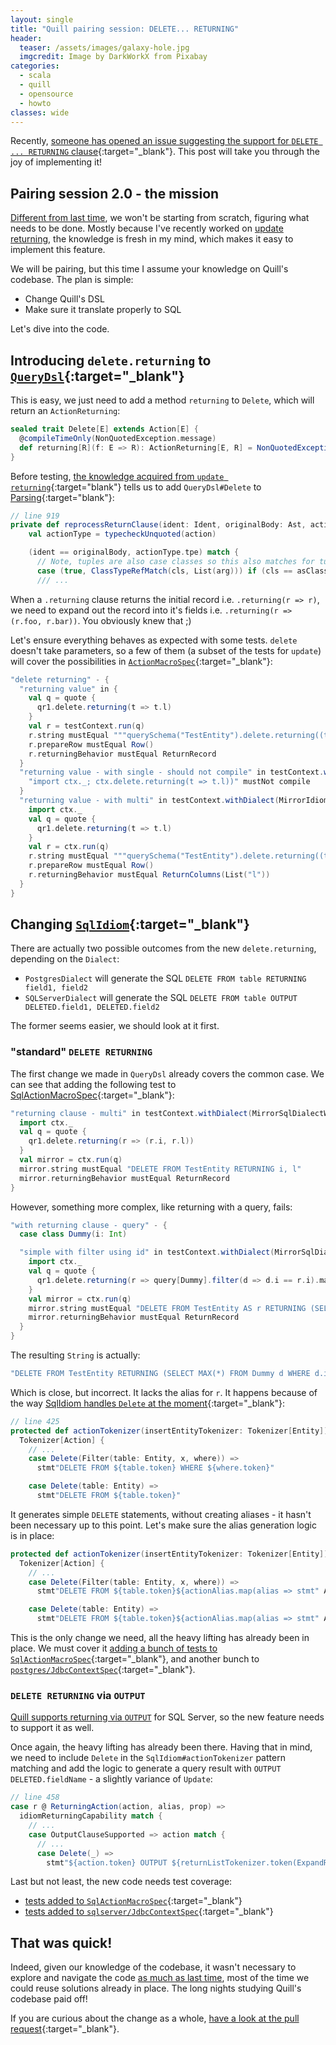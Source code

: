 ```yaml
---
layout: single
title: "Quill pairing session: DELETE... RETURNING"
header:
  teaser: /assets/images/galaxy-hole.jpg
  imgcredit: Image by DarkWorkX from Pixabay
categories:
  - scala
  - quill
  - opensource
  - howto
classes: wide
---
```


Recently, [someone has opened an issue suggesting the support for `DELETE ... RETURNING` clause](https://github.com/getquill/quill/issues/1863){:target="_blank"}. This post will take you through the joy of implementing it!

## Pairing session 2.0 - the mission

[Different from last time](/2019/11/18/contributing-to-quill-a-pairing-session/), we won't be starting from scratch, figuring what needs to be done. Mostly because I've recently worked on [update returning](/2020/03/25/quill-update-returning/), the knowledge is fresh in my mind, which makes it easy to implement this feature.

We will be pairing, but this time I assume your knowledge on Quill's codebase. The plan is simple:

- Change Quill's DSL
- Make sure it translate properly to SQL

Let's dive into the code.

## Introducing `delete.returning` to [`QueryDsl`](https://github.com/getquill/quill/blob/master/quill-core/src/main/scala/io/getquill/dsl/QueryDsl.scala){:target="_blank"}

This is easy, we just need to add a method `returning` to `Delete`, which will return an `ActionReturning`:

```scala
sealed trait Delete[E] extends Action[E] {
  @compileTimeOnly(NonQuotedException.message)
  def returning[R](f: E => R): ActionReturning[E, R] = NonQuotedException()
}
```

Before testing, [the knowledge acquired from `update returning`](https://github.com/getquill/quill/pull/1720/files#diff-d1be86fd3dd0aaa20dd13a7e82c40f66){:target="blank"} tells us to add `QueryDsl#Delete` to [Parsing](https://github.com/getquill/quill/blob/master/quill-core/src/main/scala/io/getquill/quotation/Parsing.scala#L919){:target="blank"}:

```scala
// line 919
private def reprocessReturnClause(ident: Ident, originalBody: Ast, action: Tree) = {
    val actionType = typecheckUnquoted(action)

    (ident == originalBody, actionType.tpe) match {
      // Note, tuples are also case classes so this also matches for tuples
      case (true, ClassTypeRefMatch(cls, List(arg))) if (cls == asClass[QueryDsl#Insert[_]] || cls == asClass[QueryDsl#Update[_]] || cls == asClass[QueryDsl#Delete[_]]) && isTypeCaseClass(arg) =>
      /// ...
```

When a `.returning` clause returns the initial record i.e. `.returning(r => r)`, we need to expand out the record into it's fields i.e. `.returning(r => (r.foo, r.bar))`. You obviously knew that ;)

Let's ensure everything behaves as expected with some tests. `delete` doesn't take parameters, so a few of them (a subset of the tests for `update`) will cover the possibilities in [`ActionMacroSpec`](https://github.com/getquill/quill/blob/master/quill-core/src/test/scala/io/getquill/context/ActionMacroSpec.scala){:target="_blank"}:

```scala
"delete returning" - {
  "returning value" in {
    val q = quote {
      qr1.delete.returning(t => t.l)
    }
    val r = testContext.run(q)
    r.string mustEqual """querySchema("TestEntity").delete.returning((t) => t.l)"""
    r.prepareRow mustEqual Row()
    r.returningBehavior mustEqual ReturnRecord
  }
  "returning value - with single - should not compile" in testContext.withDialect(MirrorIdiomReturningSingle) { ctx =>
    "import ctx._; ctx.delete.returning(t => t.l))" mustNot compile
  }
  "returning value - with multi" in testContext.withDialect(MirrorIdiomReturningMulti) { ctx =>
    import ctx._
    val q = quote {
      qr1.delete.returning(t => t.l)
    }
    val r = ctx.run(q)
    r.string mustEqual """querySchema("TestEntity").delete.returning((t) => t.l)"""
    r.prepareRow mustEqual Row()
    r.returningBehavior mustEqual ReturnColumns(List("l"))
  }
}
```

## Changing [`SqlIdiom`](https://github.com/getquill/quill/blob/master/quill-sql-portable/src/main/scala/io/getquill/sql/idiom/SqlIdiom.scala){:target="_blank"}

There are actually two possible outcomes from the new `delete.returning`, depending on the `Dialect`:

- `PostgresDialect` will generate the SQL `DELETE FROM table RETURNING field1, field2`
- `SQLServerDialect` will generate the SQL `DELETE FROM table OUTPUT DELETED.field1, DELETED.field2`

The former seems easier, we should look at it first.

### "standard" `DELETE RETURNING`

The first change we made in `QueryDsl` already covers the common case. We can see that adding the following test to [SqlActionMacroSpec](https://github.com/getquill/quill/blob/master/quill-sql/src/test/scala/io/getquill/context/sql/SqlActionMacroSpec.scala){:target="_blank"}:

```scala
"returning clause - multi" in testContext.withDialect(MirrorSqlDialectWithReturnClause) { ctx =>
  import ctx._
  val q = quote {
    qr1.delete.returning(r => (r.i, r.l))
  }
  val mirror = ctx.run(q)
  mirror.string mustEqual "DELETE FROM TestEntity RETURNING i, l"
  mirror.returningBehavior mustEqual ReturnRecord
}
```

However, something more complex, like returning with a query, fails:

```scala
"with returning clause - query" - {
  case class Dummy(i: Int)

  "simple with filter using id" in testContext.withDialect(MirrorSqlDialectWithReturnClause) { ctx =>
    import ctx._
    val q = quote {
      qr1.delete.returning(r => query[Dummy].filter(d => d.i == r.i).max)
    }
    val mirror = ctx.run(q)
    mirror.string mustEqual "DELETE FROM TestEntity AS r RETURNING (SELECT MAX(*) FROM Dummy d WHERE d.i = r.i)"
    mirror.returningBehavior mustEqual ReturnRecord
  }
}
```

The resulting `String` is actually:

```scala
"DELETE FROM TestEntity RETURNING (SELECT MAX(*) FROM Dummy d WHERE d.i = r.i)"
```

Which is close, but incorrect. It lacks the alias for `r`. It happens because of the way [SqlIdiom handles `Delete` at the moment](https://github.com/getquill/quill/blob/master/quill-sql-portable/src/main/scala/io/getquill/sql/idiom/SqlIdiom.scala#L425){:target="_blank"}:

```scala
// line 425
protected def actionTokenizer(insertEntityTokenizer: Tokenizer[Entity])(implicit astTokenizer: Tokenizer[Ast], strategy: NamingStrategy): Tokenizer[Action] =
  Tokenizer[Action] {
    // ...
    case Delete(Filter(table: Entity, x, where)) =>
      stmt"DELETE FROM ${table.token} WHERE ${where.token}"

    case Delete(table: Entity) =>
      stmt"DELETE FROM ${table.token}"
```

It generates simple `DELETE` statements, without creating aliases - it hasn't been necessary up to this point. Let's make sure the alias generation logic is in place:

```scala
protected def actionTokenizer(insertEntityTokenizer: Tokenizer[Entity])(implicit astTokenizer: Tokenizer[Ast], strategy: NamingStrategy): Tokenizer[Action] =
  Tokenizer[Action] {
    // ...
    case Delete(Filter(table: Entity, x, where)) =>
      stmt"DELETE FROM ${table.token}${actionAlias.map(alias => stmt" AS ${alias.token}").getOrElse(stmt"")} WHERE ${where.token}"

    case Delete(table: Entity) =>
      stmt"DELETE FROM ${table.token}${actionAlias.map(alias => stmt" AS ${alias.token}").getOrElse(stmt"")}"
```

This is the only change we need, all the heavy lifting has already been in place. We must cover it [adding a bunch of tests to `SqlActionMacroSpec`](https://github.com/getquill/quill/blob/ffc58e40a87cf98fca9b1e40108ec5b6ccf56075/quill-sql/src/test/scala/io/getquill/context/sql/SqlActionMacroSpec.scala#L914){:target="_blank"}, and another bunch to [`postgres/JdbcContextSpec`](https://github.com/getquill/quill/blob/ffc58e40a87cf98fca9b1e40108ec5b6ccf56075/quill-jdbc/src/test/scala/io/getquill/context/jdbc/postgres/JdbcContextSpec.scala#L235){:target="_blank"}.

### `DELETE RETURNING` via `OUTPUT`

[Quill supports returning via `OUTPUT`](/2019/12/05/quill-sql-server-returning-via-output/) for SQL Server, so the new feature needs to support it as well.

Once again, the heavy lifting has already been there. Having that in mind, we need to include `Delete` in the `SqlIdiom#actionTokenizer` pattern matching and add the logic to generate a query result with `OUTPUT DELETED.fieldName` - a slightly variance of `Update`:

```scala
// line 458
case r @ ReturningAction(action, alias, prop) =>
  idiomReturningCapability match {
    // ...
    case OutputClauseSupported => action match {
      // ...
      case Delete(_) =>
        stmt"${action.token} OUTPUT ${returnListTokenizer.token(ExpandReturning(r, Some("DELETED"))(this, strategy).map(_._1))}"
```

Last but not least, the new code needs test coverage:

- [tests added to `SqlActionMacroSpec`](https://github.com/getquill/quill/blob/2ada4b5ceb4a16c283747512a72627c342f48c70/quill-sql/src/test/scala/io/getquill/context/sql/SqlActionMacroSpec.scala#L1063){:target="_blank"}
- [tests added to `sqlserver/JdbcContextSpec`](https://github.com/getquill/quill/blob/2ada4b5ceb4a16c283747512a72627c342f48c70/quill-jdbc/src/test/scala/io/getquill/context/jdbc/sqlserver/JdbcContextSpec.scala#L149){:target="_blank"}

## That was quick!

Indeed, given our knowledge of the codebase, it wasn't necessary to explore and navigate the code [as much as last time](/2019/11/18/contributing-to-quill-a-pairing-session/), most of the time we could reuse solutions already in place. The long nights studying Quill's codebase paid off!

If you are curious about the change as a whole, [have a look at the pull request](https://github.com/getquill/quill/pull/1870){:target="_blank"}.
